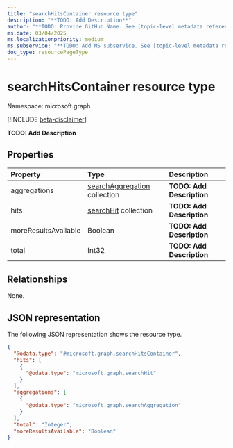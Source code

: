 ```yaml
---
title: "searchHitsContainer resource type"
description: "**TODO: Add Description**"
author: "**TODO: Provide GitHub Name. See [topic-level metadata reference](https://aka.ms/msgo?pagePath=Document-APIs/Guidelines/Metadata)**"
ms.date: 03/04/2025
ms.localizationpriority: medium
ms.subservice: "**TODO: Add MS subservice. See [topic-level metadata reference](https://aka.ms/msgo?pagePath=Document-APIs/Guidelines/Metadata)**"
doc_type: resourcePageType
---
```


# searchHitsContainer resource type

Namespace: microsoft.graph

[!INCLUDE [beta-disclaimer](../../includes/beta-disclaimer.md)]

**TODO: Add Description**


## Properties
|Property|Type|Description|
|:---|:---|:---|
|aggregations|[searchAggregation](../resources/searchaggregation.md) collection|**TODO: Add Description**|
|hits|[searchHit](../resources/searchhit.md) collection|**TODO: Add Description**|
|moreResultsAvailable|Boolean|**TODO: Add Description**|
|total|Int32|**TODO: Add Description**|

## Relationships
None.

## JSON representation
The following JSON representation shows the resource type.
<!-- {
  "blockType": "resource",
  "@odata.type": "microsoft.graph.searchHitsContainer"
}
-->
``` json
{
  "@odata.type": "#microsoft.graph.searchHitsContainer",
  "hits": [
    {
      "@odata.type": "microsoft.graph.searchHit"
    }
  ],
  "aggregations": [
    {
      "@odata.type": "microsoft.graph.searchAggregation"
    }
  ],
  "total": "Integer",
  "moreResultsAvailable": "Boolean"
}
```

